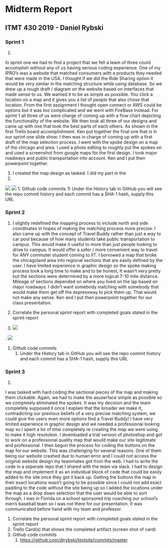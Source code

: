 # Midterm Report

## ITMT 430 2019 - Daniel Rybski

### Sprint 1


1. 
In sprint one we had to find a project that we felt a team of three could accomplish without any of us having serious coding experience. One of my IPRO’s was a website that matched consumers with a products they needed that were made in the USA. I thought if we did the Ride Sharing option it would be very similar in the matching structure while using database. So we drew up a rough draft / diagram on the website based on interfaces that made sense to us. We wanted it to be as simple as possible. You click a location on a map and it gives you a list of people that also chose that location. From the first assignment I thought open connect or AWS could be options but it was too complicated and we went with FireBase Instead. For sprint 1 all three of us were charge of coming up with a flow chart depicting the functionality of the website. We then took all three of our designs and came up with one that took the best parts of each others. As shown in the first Trello board accomplishment. Ken put together the final one that is in our sprint one slide show. I then was in charge of coming up with a first draft of the map selection process. I went with the spoke design on a map of the chicago and area. I used a photo editing to roughly put the spokes on and used a screenshot from google maps for the first design. I took major roadways and public transportation into account. Ken and I put then powerpoint together.

1. I created the map design as tasked. I did my part in the 
1. 
<img src="images/1.jpeg">
<img src="images/22.jpeg">
1. Github code commits
    1) Under the History tab in GitHub you will see the repo commit history and each commit has a SHA-1 hash, supply this URL

### Sprint 2

1. I slightly redefined the mapping process to include north and side coordinates in hopes of making the matching process more precise. I also came up with the concept of Travel Buddy rather than just a way to car pool because of how many students take public transportation to campus. This would make it useful to more than just people looking to drive to campus. It would offer a safer / more convenient way to travel for ANY commuter student coming to IIT. I borrowed a map that broke the chicagoland area into regional sections that are easily defined by the user. I have limited experience in graphic design so the spoke making process took a long time to make and to be honest, It wasn’t very pretty but the sections were determined by a more logical 7-10 mile distance. Mileage of sections depended on where you lived on the lap based on major roadways. I didn’t want somebody matching with somebody that would make them get off the expressway to pick them up. That would not make any sense. Ken and I put then powerpoint together for our class presentation. 

1. Correlate the personal sprint report with completed goals stated in the sprint report
1. <img src="images/3.jpeg">
. <img src="images/2.jpeg">
1. Github code commits
    1) Under the History tab in GitHub you will see the repo commit history and each commit has a SHA-1 hash, supply this URL

### Sprint 3

1. 
I was tasked with hard coding the sectional pieces of the map and making them clickable. Again, we had to make the  asuserface simple as possible so we completely eliminated the spokes. It was my decision and the team completely supposed it once I explain that the broader we make it, contradicting our previous beliefs of a very precise matching system, we could give the users even more options find a Travel Buddy! I have very limited experience in graphic design and we needed a professional looking map so I spent a lot of time completely re creating the map we were using to make it high resolution. I downloaded a trial version of photoshop and got to work on a professional quality map that would make our site legitimate and professional. I then begun the process for coding the buttons on the map for our website. This was challenging for several reasons. One of them being our website crashed due to human error and I could not access the original website design my teammates got from the web. I had to write the code in a seperate repo that I shared with the team via slack. I had to design the map and implement it as an individual block of code that could be easily added to the site once they got it back up. Getting the buttons the map in their exact locations wasn’t going to be possible since I could not add exact padding to the code without the site being up so I added the locations under the map as a drop down selection that the user would be able to sort through. I was in Florida on a school sponsored trip coaching our school’s men’s baseball team so I was not there for our presentation. It was communicated before hand with my team and professor. 

1. Correlate the personal sprint report with completed goals stated in the sprint report
1. Trello Card(s) that shows the completed artifact (screen shot of card)  
1. Github code commits
    1) https://github.com/djrybski/testsite/commits/master
